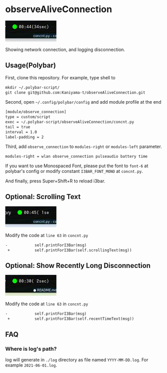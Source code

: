 # observeAliveConnection

![](./observe_con.gif)

Showing network connection, and logging disconnection.

## Usage(Polybar)

First, clone this repository. For example, type shell to

```bash:shell
mkdir ~/.polybar-script/
git clone git@github.com:Kaniyama-t/observeAliveConnection.git
```

Second, open `~/.config/polybar/config` and add module profile at the end

```config:~/.config/polybar/config
[module/observe_connection]
type = custom/script
exec = ~/.polybar-script/observeAliveConnection/concnt.py
tail = true
interval = 1.0
label-padding = 2
```

Third, add `observe_connection` to `modules-right` or `modules-left` parameter.

```config:~/.config/polybar/config(Example)
modules-right = wlan observe_connection pulseaudio battery time
```

If you want to use Monospaced Font, please put the font to `font-6` at polybar's config or modify constant `I3BAR_FONT_MONO` at `concnt.py`.

And finally, press Super+Shift+R to reload i3bar.

## Optional: Scrolling Text

![](./observe_con-scroll.gif)

Modify the code at `line 63` in `concnt.py`

```
-            self.printForI3Bar(msg)
 +           self.printForI3Bar(self.scrollingText(msg))
```

## Optional: Show Recently Long Disconnection

![](./observe_con-recently.gif)

Modify the code at `line 63` in `concnt.py`

```
-            self.printForI3Bar(msg)
 +           self.printForI3Bar(self.recentTimeText(msg))
```

## FAQ

### Where is log's path?

log will generate in `./log` directory as file named `YYYY-MM-DD.log`. For example `2021-06-01.log`.
